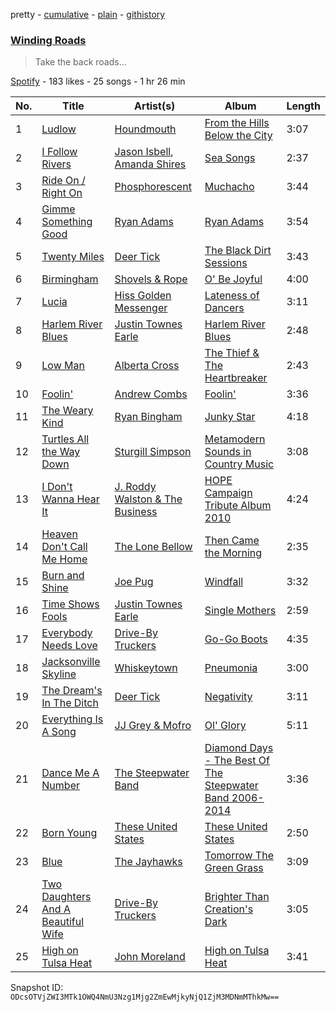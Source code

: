 pretty - [cumulative](/playlists/cumulative/1JuraqRjLX4CmhyvvuXiPF.md) - [plain](/playlists/plain/1JuraqRjLX4CmhyvvuXiPF) - [githistory](https://github.githistory.xyz/mackorone/spotify-playlist-archive/blob/main/playlists/plain/1JuraqRjLX4CmhyvvuXiPF)

### [Winding Roads](https://open.spotify.com/playlist/1JuraqRjLX4CmhyvvuXiPF)

> Take the back roads...

[Spotify](https://open.spotify.com/user/spotify) - 183 likes - 25 songs - 1 hr 26 min

| No. | Title | Artist(s) | Album | Length |
|---|---|---|---|---|
| 1 | [Ludlow](https://open.spotify.com/track/1i3WLDTsbharp5HzqmUgb6) | [Houndmouth](https://open.spotify.com/artist/7EGwUS3c5dXduO4sMyLWC5) | [From the Hills Below the City](https://open.spotify.com/album/2eaQyM7iQvIuvNlyj1QSrC) | 3:07 |
| 2 | [I Follow Rivers](https://open.spotify.com/track/29xD114tlx4rYh17Rthmw9) | [Jason Isbell](https://open.spotify.com/artist/3Q8wgwyVVv0z4UEh1HB0KY), [Amanda Shires](https://open.spotify.com/artist/5yN0nwLpUCaZ2gr67bndCN) | [Sea Songs](https://open.spotify.com/album/6iSA40vLgkMVMDtezvwxRc) | 2:37 |
| 3 | [Ride On / Right On](https://open.spotify.com/track/55C8Zut2Ug8wPNrU4OJYPd) | [Phosphorescent](https://open.spotify.com/artist/57kIMCLPgkzQlXjblX7XXP) | [Muchacho](https://open.spotify.com/album/2he3CA9Gg1XLCsBiMAaXiz) | 3:44 |
| 4 | [Gimme Something Good](https://open.spotify.com/track/08aCW0RGOaR53En8g7e3HJ) | [Ryan Adams](https://open.spotify.com/artist/2qc41rNTtdLK0tV3mJn2Pm) | [Ryan Adams](https://open.spotify.com/album/5FV8d3DhSoArvwr0Qqgzq3) | 3:54 |
| 5 | [Twenty Miles](https://open.spotify.com/track/69XEXAbJTZwFfVz7ayfg3I) | [Deer Tick](https://open.spotify.com/artist/3rT8xTwSOMDURtWpPyoKIO) | [The Black Dirt Sessions](https://open.spotify.com/album/2XsWRPltTHzmdDtzwevG0w) | 3:43 |
| 6 | [Birmingham](https://open.spotify.com/track/5movgnND6GJx2Kde4aWD43) | [Shovels & Rope](https://open.spotify.com/artist/1M3BVQ36cqPQix8lQNCh4K) | [O' Be Joyful](https://open.spotify.com/album/5as0Jw3raiHUSVRQlnLYYI) | 4:00 |
| 7 | [Lucia](https://open.spotify.com/track/7sxtXUyoGK6wAKIoPf49eG) | [Hiss Golden Messenger](https://open.spotify.com/artist/37eqxl8DyLd5sQN54wYJbE) | [Lateness of Dancers](https://open.spotify.com/album/5K7VYgm2UUdIdis8H3zMhA) | 3:11 |
| 8 | [Harlem River Blues](https://open.spotify.com/track/199PqWeEottx0d327gCuqd) | [Justin Townes Earle](https://open.spotify.com/artist/3znXuXT3xkCtjgOxXBBVnq) | [Harlem River Blues](https://open.spotify.com/album/1vlOq1JPKx4qBhfHdmFOEt) | 2:48 |
| 9 | [Low Man](https://open.spotify.com/track/0KzvIxt2owhFLvqwJjhB7u) | [Alberta Cross](https://open.spotify.com/artist/1hPgyZ5YatVFXQBhsXKTpq) | [The Thief & The Heartbreaker](https://open.spotify.com/album/6XXpqWTyeeag0t94dcOF9a) | 2:43 |
| 10 | [Foolin'](https://open.spotify.com/track/5uzq9yPYJyjSsrKanQynS9) | [Andrew Combs](https://open.spotify.com/artist/4ONwFcI8RGvYMG1vEIdS11) | [Foolin'](https://open.spotify.com/album/0PCfiRfsfZ6xvaVW180ZAb) | 3:36 |
| 11 | [The Weary Kind](https://open.spotify.com/track/5uqQQtXsY2HJLbPVPwcz6C) | [Ryan Bingham](https://open.spotify.com/artist/31z9f9AyPawiq0qlBO1M3i) | [Junky Star](https://open.spotify.com/album/7ElYJTBo4oG1lRWfZgfW5x) | 4:18 |
| 12 | [Turtles All the Way Down](https://open.spotify.com/track/4NE3oWyUQI2b2NjyMyC8Bi) | [Sturgill Simpson](https://open.spotify.com/artist/3vDpQbGnzRbRVirXlfQagB) | [Metamodern Sounds in Country Music](https://open.spotify.com/album/4makbOuLd5SUdyHMaNM1Ag) | 3:08 |
| 13 | [I Don't Wanna Hear It](https://open.spotify.com/track/1OtwWmXEFc3ZfYjpkb8Dd4) | [J\. Roddy Walston & The Business](https://open.spotify.com/artist/1FlpoZvmdqEMfKIzgMmSJX) | [HOPE Campaign Tribute Album 2010](https://open.spotify.com/album/6nKCSPUzU4GLM7cqqYmruM) | 4:24 |
| 14 | [Heaven Don't Call Me Home](https://open.spotify.com/track/5PQEM2dj2RzMyaQpMtEXiQ) | [The Lone Bellow](https://open.spotify.com/artist/7JFtD8KnbAADBBDleIMuH7) | [Then Came the Morning](https://open.spotify.com/album/5HU6Z7afYcN23XAegZ3EQA) | 2:35 |
| 15 | [Burn and Shine](https://open.spotify.com/track/7jxapUShs2O8u82kGltLXj) | [Joe Pug](https://open.spotify.com/artist/17cssIaAwAcgC9nZZliixv) | [Windfall](https://open.spotify.com/album/0Evhne0AryKOSZYpvyuXjx) | 3:32 |
| 16 | [Time Shows Fools](https://open.spotify.com/track/3NdtbVQk16CLok8qvrATNj) | [Justin Townes Earle](https://open.spotify.com/artist/3znXuXT3xkCtjgOxXBBVnq) | [Single Mothers](https://open.spotify.com/album/6vlWpqRUS6qJCG7b8So7s8) | 2:59 |
| 17 | [Everybody Needs Love](https://open.spotify.com/track/46k4rcApO6T7FiLYq9N7fo) | [Drive\-By Truckers](https://open.spotify.com/artist/1rXr1ZnvbRoYBaedIl9v4v) | [Go\-Go Boots](https://open.spotify.com/album/5mzqnKHlYWbyNvn90ay0wK) | 4:35 |
| 18 | [Jacksonville Skyline](https://open.spotify.com/track/7m4KbhRBRnnBryiODCUbPg) | [Whiskeytown](https://open.spotify.com/artist/0tyLMmQvEuyQR4qjGBdbem) | [Pneumonia](https://open.spotify.com/album/0ChzfEcyxgyv6Lvf1XBDjq) | 3:00 |
| 19 | [The Dream's In The Ditch](https://open.spotify.com/track/2A9Zm100yFB3CHQd6kFaB7) | [Deer Tick](https://open.spotify.com/artist/3rT8xTwSOMDURtWpPyoKIO) | [Negativity](https://open.spotify.com/album/5L0ilueYSvWzzvpdHVe8CJ) | 3:11 |
| 20 | [Everything Is A Song](https://open.spotify.com/track/6jFeWqkJpov2x7Uqpmga3x) | [JJ Grey & Mofro](https://open.spotify.com/artist/1Jl8u1U1GtBlwocZK5LWZv) | [Ol' Glory](https://open.spotify.com/album/1WtWJzgvZyRJ18J8fM1TyN) | 5:11 |
| 21 | [Dance Me A Number](https://open.spotify.com/track/0QJWjJJM1Q2c6eig4ELOw0) | [The Steepwater Band](https://open.spotify.com/artist/2TgTMg8jrIQjJ3uWkLw93J) | [Diamond Days \- The Best Of The Steepwater Band 2006\-2014](https://open.spotify.com/album/0dCTGOn4X435ncortdqAn0) | 3:36 |
| 22 | [Born Young](https://open.spotify.com/track/76i7a6wdUeLzkiny0ROBD2) | [These United States](https://open.spotify.com/artist/3LyBOzCzQNr2QqFtUSIiMe) | [These United States](https://open.spotify.com/album/4pyoFwRfS0aQW6aECBtvQm) | 2:50 |
| 23 | [Blue](https://open.spotify.com/track/5cDfI3KOa64zbuUgD6a4hG) | [The Jayhawks](https://open.spotify.com/artist/2UDplVRprMbazU74Hq8OLl) | [Tomorrow The Green Grass](https://open.spotify.com/album/2tNdnAUaaomEEQIsc3Y7TC) | 3:09 |
| 24 | [Two Daughters And A Beautiful Wife](https://open.spotify.com/track/5JPc3gWIB8rAoiHoF7AIOx) | [Drive\-By Truckers](https://open.spotify.com/artist/1rXr1ZnvbRoYBaedIl9v4v) | [Brighter Than Creation's Dark](https://open.spotify.com/album/1Y6Nb8cmlklQskAsOU3J8W) | 3:05 |
| 25 | [High on Tulsa Heat](https://open.spotify.com/track/1GKYjJhl3Zf4Gfv0JNq7pY) | [John Moreland](https://open.spotify.com/artist/5MPWTD6J1H9XqYEOb4QkdH) | [High on Tulsa Heat](https://open.spotify.com/album/4e4Ke2z3IegAHOAPPEu09H) | 3:41 |

Snapshot ID: `ODcsOTVjZWI3MTk1OWQ4NmU3Nzg1Mjg2ZmEwMjkyNjQ1ZjM3MDNmMThkMw==`